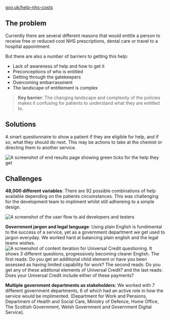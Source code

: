 [gov.uk/help-nhs-costs](http://www.gov.uk/help-nhs-costs)

## The problem
Currently there are several different reasons that would entitle a person to receive free or reduced cost NHS prescriptions, dental care or travel to a hospital appointment.


But there are also a number of barriers to getting this help:
- Lack of awareness of help and how to get it
- Preconceptions of who is entitled
- Getting through the gatekeepers
- Overcoming embarrassment
- The landscape of entitlement is complex

> **Key barrier**: The changing landscape and complexity of the policies makes it confusing for patients to understand what they are entitled to.


## Solutions
A smart questionnaire to show a patient if they are eligible for help, and if so, what they should do next. This may be actions to take at the chemist or directing them to another service.

![A screenshot of end results page showing green ticks for the help they get](/images/checker-result.png "A screenshot of end results page")

## Challenges
**48,000 different variables**: There are 92 possible combinations of help available depending on the patients circumstances. This was challenging for the development team to impliment whilst still adhereing to a simple design.

![A screenshot of the user flow to aid developers and testers](/images/eligibility-user-flow.png "AA screenshot of the user flow to aid developers and testers")

**Government jargon and legal language**: Using plain English is fundimental to the success of a service, yet as a government department we get used to jargon everyday. We worked hard at balancing plain english and the legal teams wishes.
![A screenshot of content iteration for Universal Credit questioning. It shows 3 different questions, progressively becoming clearer English. The first reads: Do you get an additional child element or have you been assessed as having limited capability for work? The second reads: Do you get any of these additonal elements of Universal Credit? and the last reads: Does your Universal Credit include either of these payments?](/images/universal-credit-questions.jpg "Content iteration for Universal Credit questioning")

**Multiple government departments as stakeholders**: We worked with 7 different government departments, 6 of which had an active role in how the service would be implimented. (Department for Work and Pensions, Department of Health and Social Care, Ministry of Defence, Home Office, The Scottish Government, Welsh Government and Government Digital Service).




